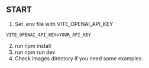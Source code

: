 ## START

1. Set .env file with VITE_OPENAI_API_KEY

```
VITE_OPENAI_API_KEY=YOUR_API_KEY
```

2. run npm install
3. run npm run dev
4. Check images directory if you need some examples.
